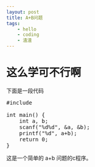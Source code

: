 ```yaml
---
layout: post
title: A+B问题
tags:
	- hello
	- coding
	- 渣渣
---
```


# 这么学可不行啊
下面是一段代码

<pre class="prettyprint lang-cpp">
#include <stdio.h>

int main() {
	int a, b;
	scanf("%d%d", &a, &b);
	printf("%d", a+b);
	return 0;
}
</pre>

这是一个简单的 a+b 问题的c程序。
